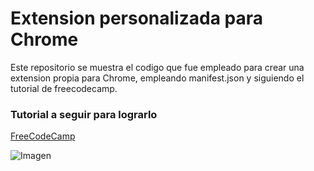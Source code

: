 # Extension personalizada para Chrome

Este repositorio se muestra el codigo que fue empleado para crear una extension propia para Chrome, empleando manifest.json y siguiendo el tutorial de freecodecamp.

### Tutorial a seguir para lograrlo

[FreeCodeCamp](https://www.youtube.com/watch?v=0n809nd4Zu4&t=571s "FreeCodeCamp tutorial")

![Imagen](https://upload.wikimedia.org/wikipedia/commons/thumb/3/39/FreeCodeCamp_logo.png/800px-FreeCodeCamp_logo.png)